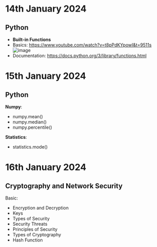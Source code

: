 # **14th January 2024**
## Python

- **Built-in Functions**
- Basics: https://www.youtube.com/watch?v=t8pPdKYpowI&t=9511s
![image](https://github.com/GodMischief/Weekly_Learnings/assets/95488340/379ad163-9dde-40de-af8a-1584d910aa6d)
- Documentation: https://docs.python.org/3/library/functions.html

# **15th January 2024**
## Python
**Numpy**:
- numpy.mean()
- numpy.median()
- numpy.percentile()
  
**Statistics**:
- statistics.mode()

# **16th January 2024**
## Cryptography and Network Security
Basic:
- Encryption and Decryption
- Keys
- Types of Security
- Security Threats 
- Principles of Security
- Types of Cryptography
- Hash Function
